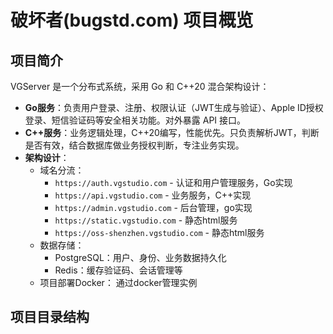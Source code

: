 # 破坏者(bugstd.com) 项目概览

## 项目简介

VGServer 是一个分布式系统，采用 Go 和 C++20 混合架构设计：

- **Go服务**：负责用户登录、注册、权限认证（JWT生成与验证）、Apple ID授权登录、短信验证码等安全相关功能。对外暴露 API 接口。
- **C++服务**：业务逻辑处理，C++20编写，性能优先。只负责解析JWT，判断是否有效，结合数据库做业务授权判断，专注业务实现。
- **架构设计**：
  - 域名分流：
    - `https://auth.vgstudio.com` - 认证和用户管理服务，Go实现
    - `https://api.vgstudio.com` - 业务服务，C++实现
    - `https://admin.vgstudio.com` - 后台管理，go实现
    - `https://static.vgstudio.com` - 静态html服务
    - `https://oss-shenzhen.vgstudio.com` - 静态html服务
  - 数据存储：
    - PostgreSQL：用户、身份、业务数据持久化
    - Redis：缓存验证码、会话管理等
  - 项目部署Docker：
    通过docker管理实例
## 项目目录结构
